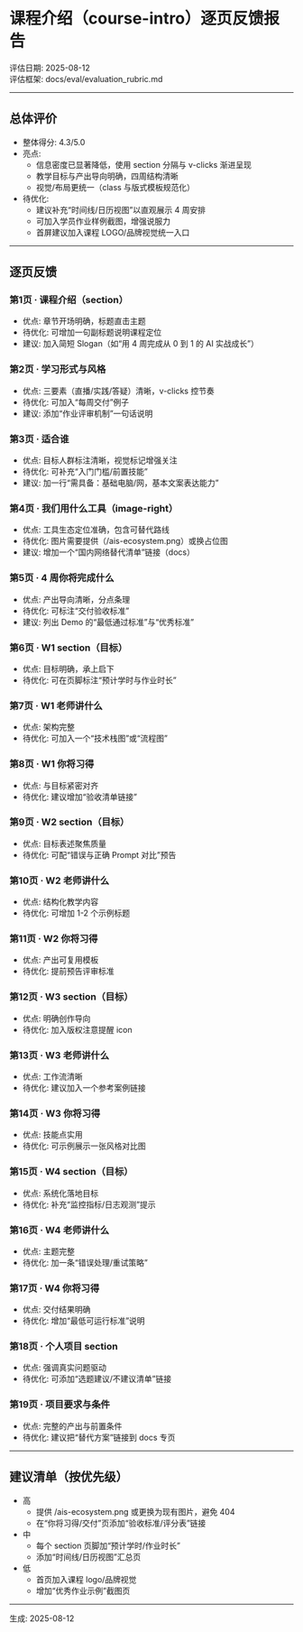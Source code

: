 # 课程介绍（course-intro）逐页反馈报告

评估日期: 2025-08-12  
评估框架: docs/eval/evaluation_rubric.md

---

## 总体评价

- 整体得分: 4.3/5.0
- 亮点:
  - 信息密度已显著降低，使用 section 分隔与 v-clicks 渐进呈现
  - 教学目标与产出导向明确，四周结构清晰
  - 视觉/布局更统一（class 与版式模板规范化）
- 待优化:
  - 建议补充“时间线/日历视图”以直观展示 4 周安排
  - 可加入学员作业样例截图，增强说服力
  - 首屏建议加入课程 LOGO/品牌视觉统一入口

---

## 逐页反馈

### 第1页 · 课程介绍（section）
- 优点: 章节开场明确，标题直击主题
- 待优化: 可增加一句副标题说明课程定位
- 建议: 加入简短 Slogan（如“用 4 周完成从 0 到 1 的 AI 实战成长”）

### 第2页 · 学习形式与风格
- 优点: 三要素（直播/实践/答疑）清晰，v-clicks 控节奏
- 待优化: 可加入“每周交付”例子
- 建议: 添加“作业评审机制”一句话说明

### 第3页 · 适合谁
- 优点: 目标人群标注清晰，视觉标记增强关注
- 待优化: 可补充“入门门槛/前置技能”
- 建议: 加一行“需具备：基础电脑/网，基本文案表达能力”

### 第4页 · 我们用什么工具（image-right）
- 优点: 工具生态定位准确，包含可替代路线
- 待优化: 图片需要提供（/ais-ecosystem.png）或换占位图
- 建议: 增加一个“国内网络替代清单”链接（docs）

### 第5页 · 4 周你将完成什么
- 优点: 产出导向清晰，分点条理
- 待优化: 可标注“交付验收标准”
- 建议: 列出 Demo 的“最低通过标准”与“优秀标准”

### 第6页 · W1 section（目标）
- 优点: 目标明确，承上启下
- 待优化: 可在页脚标注“预计学时与作业时长”

### 第7页 · W1 老师讲什么
- 优点: 架构完整
- 待优化: 可加入一个“技术栈图”或“流程图”

### 第8页 · W1 你将习得
- 优点: 与目标紧密对齐
- 待优化: 建议增加“验收清单链接”

### 第9页 · W2 section（目标）
- 优点: 目标表述聚焦质量
- 待优化: 可配“错误与正确 Prompt 对比”预告

### 第10页 · W2 老师讲什么
- 优点: 结构化教学内容
- 待优化: 可增加 1-2 个示例标题

### 第11页 · W2 你将习得
- 优点: 产出可复用模板
- 待优化: 提前预告评审标准

### 第12页 · W3 section（目标）
- 优点: 明确创作导向
- 待优化: 加入版权注意提醒 icon

### 第13页 · W3 老师讲什么
- 优点: 工作流清晰
- 待优化: 建议加入一个参考案例链接

### 第14页 · W3 你将习得
- 优点: 技能点实用
- 待优化: 可示例展示一张风格对比图

### 第15页 · W4 section（目标）
- 优点: 系统化落地目标
- 待优化: 补充“监控指标/日志观测”提示

### 第16页 · W4 老师讲什么
- 优点: 主题完整
- 待优化: 加一条“错误处理/重试策略”

### 第17页 · W4 你将习得
- 优点: 交付结果明确
- 待优化: 增加“最低可运行标准”说明

### 第18页 · 个人项目 section
- 优点: 强调真实问题驱动
- 待优化: 可添加“选题建议/不建议清单”链接

### 第19页 · 项目要求与条件
- 优点: 完整的产出与前置条件
- 待优化: 建议把“替代方案”链接到 docs 专页

---

## 建议清单（按优先级）
- 高
  - 提供 /ais-ecosystem.png 或更换为现有图片，避免 404
  - 在“你将习得/交付”页添加“验收标准/评分表”链接
- 中
  - 每个 section 页脚加“预计学时/作业时长”
  - 添加“时间线/日历视图”汇总页
- 低
  - 首页加入课程 logo/品牌视觉
  - 增加“优秀作业示例”截图页

---

生成: 2025-08-12

